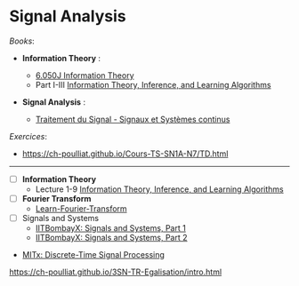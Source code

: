 # Signal Analysis

_Books_:

- **Information Theory** :

  - [6.050J Information Theory](https://ocw.mit.edu/courses/6-050j-information-and-entropy-spring-2008/pages/syllabus/)
  - Part I-III [Information Theory, Inference, and Learning Algorithms](http://www.inference.org.uk/itprnn/book.pdf)

- **Signal Analysis** :

  - [Traitement du Signal - Signaux et Systèmes continus](https://ch-poulliat.github.io/Cours-Signal-Part-I/intro.html#)

_Exercices_:

- https://ch-poulliat.github.io/Cours-TS-SN1A-N7/TD.html

---

- [ ] **Information Theory**
  - Lecture 1-9 [Information Theory, Inference, and Learning Algorithms](https://videolectures.net/course_information_theory_pattern_recognition/)
- [ ] **Fourier Transform**
  - [Learn-Fourier-Transform](https://github.com/OmarAlkousa/Learn-Fourier-Transform)
- [ ] Signals and Systems
  - [IITBombayX: Signals and Systems, Part 1](https://www.edx.org/learn/engineering/iitbombay-signals-and-systems-part-1)
  - [IITBombayX: Signals and Systems, Part 2](https://www.edx.org/learn/engineering/iitbombay-signals-and-systems-part-2)
- [MITx: Discrete-Time Signal Processing](https://www.edx.org/learn/computer-programming/massachusetts-institute-of-technology-discrete-time-signal-processing-4)

https://ch-poulliat.github.io/3SN-TR-Egalisation/intro.html

